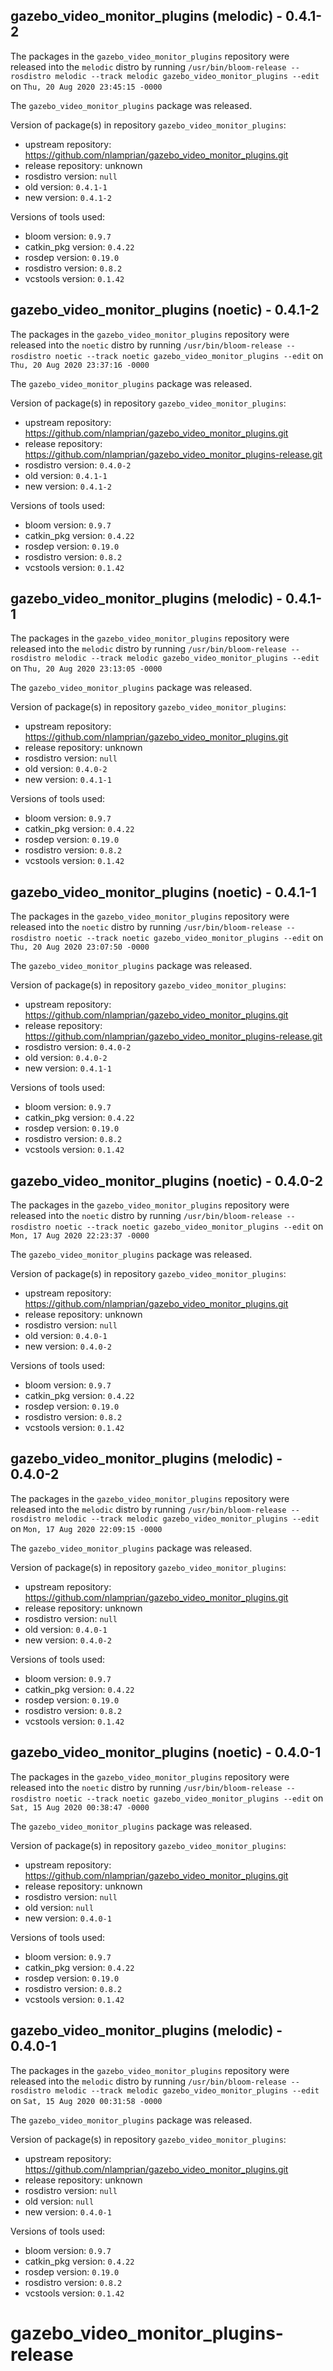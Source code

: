 ## gazebo_video_monitor_plugins (melodic) - 0.4.1-2

The packages in the `gazebo_video_monitor_plugins` repository were released into the `melodic` distro by running `/usr/bin/bloom-release --rosdistro melodic --track melodic gazebo_video_monitor_plugins --edit` on `Thu, 20 Aug 2020 23:45:15 -0000`

The `gazebo_video_monitor_plugins` package was released.

Version of package(s) in repository `gazebo_video_monitor_plugins`:

- upstream repository: https://github.com/nlamprian/gazebo_video_monitor_plugins.git
- release repository: unknown
- rosdistro version: `null`
- old version: `0.4.1-1`
- new version: `0.4.1-2`

Versions of tools used:

- bloom version: `0.9.7`
- catkin_pkg version: `0.4.22`
- rosdep version: `0.19.0`
- rosdistro version: `0.8.2`
- vcstools version: `0.1.42`


## gazebo_video_monitor_plugins (noetic) - 0.4.1-2

The packages in the `gazebo_video_monitor_plugins` repository were released into the `noetic` distro by running `/usr/bin/bloom-release --rosdistro noetic --track noetic gazebo_video_monitor_plugins --edit` on `Thu, 20 Aug 2020 23:37:16 -0000`

The `gazebo_video_monitor_plugins` package was released.

Version of package(s) in repository `gazebo_video_monitor_plugins`:

- upstream repository: https://github.com/nlamprian/gazebo_video_monitor_plugins.git
- release repository: https://github.com/nlamprian/gazebo_video_monitor_plugins-release.git
- rosdistro version: `0.4.0-2`
- old version: `0.4.1-1`
- new version: `0.4.1-2`

Versions of tools used:

- bloom version: `0.9.7`
- catkin_pkg version: `0.4.22`
- rosdep version: `0.19.0`
- rosdistro version: `0.8.2`
- vcstools version: `0.1.42`


## gazebo_video_monitor_plugins (melodic) - 0.4.1-1

The packages in the `gazebo_video_monitor_plugins` repository were released into the `melodic` distro by running `/usr/bin/bloom-release --rosdistro melodic --track melodic gazebo_video_monitor_plugins --edit` on `Thu, 20 Aug 2020 23:13:05 -0000`

The `gazebo_video_monitor_plugins` package was released.

Version of package(s) in repository `gazebo_video_monitor_plugins`:

- upstream repository: https://github.com/nlamprian/gazebo_video_monitor_plugins.git
- release repository: unknown
- rosdistro version: `null`
- old version: `0.4.0-2`
- new version: `0.4.1-1`

Versions of tools used:

- bloom version: `0.9.7`
- catkin_pkg version: `0.4.22`
- rosdep version: `0.19.0`
- rosdistro version: `0.8.2`
- vcstools version: `0.1.42`


## gazebo_video_monitor_plugins (noetic) - 0.4.1-1

The packages in the `gazebo_video_monitor_plugins` repository were released into the `noetic` distro by running `/usr/bin/bloom-release --rosdistro noetic --track noetic gazebo_video_monitor_plugins --edit` on `Thu, 20 Aug 2020 23:07:50 -0000`

The `gazebo_video_monitor_plugins` package was released.

Version of package(s) in repository `gazebo_video_monitor_plugins`:

- upstream repository: https://github.com/nlamprian/gazebo_video_monitor_plugins.git
- release repository: https://github.com/nlamprian/gazebo_video_monitor_plugins-release.git
- rosdistro version: `0.4.0-2`
- old version: `0.4.0-2`
- new version: `0.4.1-1`

Versions of tools used:

- bloom version: `0.9.7`
- catkin_pkg version: `0.4.22`
- rosdep version: `0.19.0`
- rosdistro version: `0.8.2`
- vcstools version: `0.1.42`


## gazebo_video_monitor_plugins (noetic) - 0.4.0-2

The packages in the `gazebo_video_monitor_plugins` repository were released into the `noetic` distro by running `/usr/bin/bloom-release --rosdistro noetic --track noetic gazebo_video_monitor_plugins --edit` on `Mon, 17 Aug 2020 22:23:37 -0000`

The `gazebo_video_monitor_plugins` package was released.

Version of package(s) in repository `gazebo_video_monitor_plugins`:

- upstream repository: https://github.com/nlamprian/gazebo_video_monitor_plugins.git
- release repository: unknown
- rosdistro version: `null`
- old version: `0.4.0-1`
- new version: `0.4.0-2`

Versions of tools used:

- bloom version: `0.9.7`
- catkin_pkg version: `0.4.22`
- rosdep version: `0.19.0`
- rosdistro version: `0.8.2`
- vcstools version: `0.1.42`


## gazebo_video_monitor_plugins (melodic) - 0.4.0-2

The packages in the `gazebo_video_monitor_plugins` repository were released into the `melodic` distro by running `/usr/bin/bloom-release --rosdistro melodic --track melodic gazebo_video_monitor_plugins --edit` on `Mon, 17 Aug 2020 22:09:15 -0000`

The `gazebo_video_monitor_plugins` package was released.

Version of package(s) in repository `gazebo_video_monitor_plugins`:

- upstream repository: https://github.com/nlamprian/gazebo_video_monitor_plugins.git
- release repository: unknown
- rosdistro version: `null`
- old version: `0.4.0-1`
- new version: `0.4.0-2`

Versions of tools used:

- bloom version: `0.9.7`
- catkin_pkg version: `0.4.22`
- rosdep version: `0.19.0`
- rosdistro version: `0.8.2`
- vcstools version: `0.1.42`


## gazebo_video_monitor_plugins (noetic) - 0.4.0-1

The packages in the `gazebo_video_monitor_plugins` repository were released into the `noetic` distro by running `/usr/bin/bloom-release --rosdistro noetic --track noetic gazebo_video_monitor_plugins --edit` on `Sat, 15 Aug 2020 00:38:47 -0000`

The `gazebo_video_monitor_plugins` package was released.

Version of package(s) in repository `gazebo_video_monitor_plugins`:

- upstream repository: https://github.com/nlamprian/gazebo_video_monitor_plugins.git
- release repository: unknown
- rosdistro version: `null`
- old version: `null`
- new version: `0.4.0-1`

Versions of tools used:

- bloom version: `0.9.7`
- catkin_pkg version: `0.4.22`
- rosdep version: `0.19.0`
- rosdistro version: `0.8.2`
- vcstools version: `0.1.42`


## gazebo_video_monitor_plugins (melodic) - 0.4.0-1

The packages in the `gazebo_video_monitor_plugins` repository were released into the `melodic` distro by running `/usr/bin/bloom-release --rosdistro melodic --track melodic gazebo_video_monitor_plugins --edit` on `Sat, 15 Aug 2020 00:31:58 -0000`

The `gazebo_video_monitor_plugins` package was released.

Version of package(s) in repository `gazebo_video_monitor_plugins`:

- upstream repository: https://github.com/nlamprian/gazebo_video_monitor_plugins.git
- release repository: unknown
- rosdistro version: `null`
- old version: `null`
- new version: `0.4.0-1`

Versions of tools used:

- bloom version: `0.9.7`
- catkin_pkg version: `0.4.22`
- rosdep version: `0.19.0`
- rosdistro version: `0.8.2`
- vcstools version: `0.1.42`


# gazebo_video_monitor_plugins-release